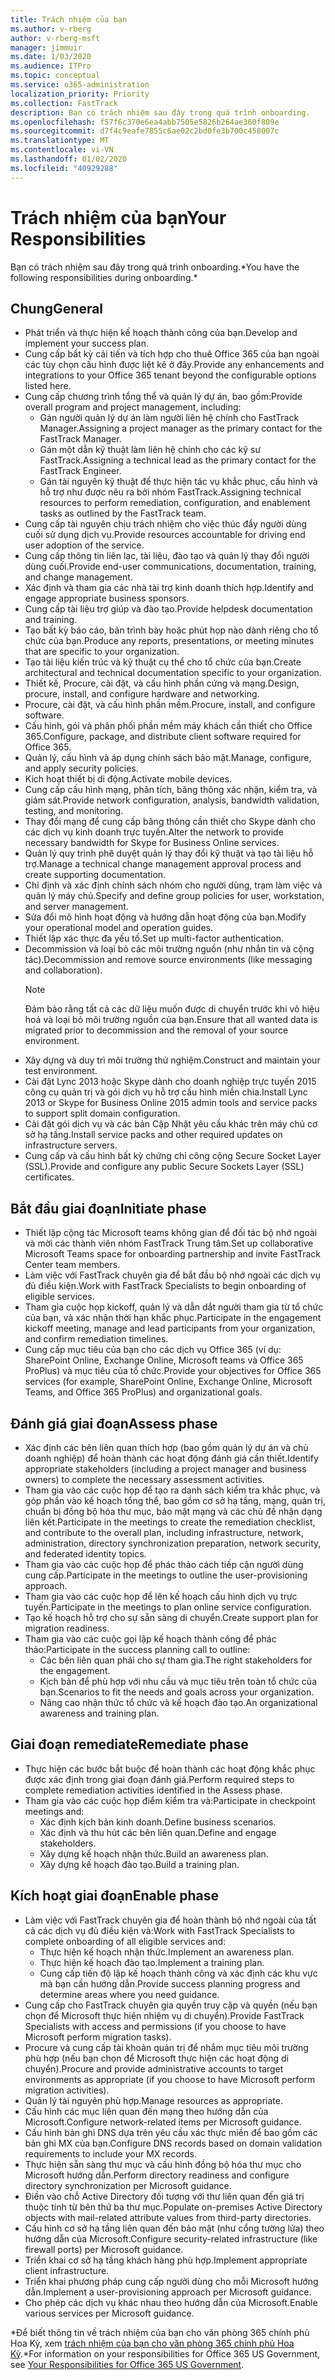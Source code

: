 ```yaml
---
title: Trách nhiệm của bạn
ms.author: v-rberg
author: v-rberg-msft
manager: jimmuir
ms.date: 1/03/2020
ms.audience: ITPro
ms.topic: conceptual
ms.service: o365-administration
localization_priority: Priority
ms.collection: FastTrack
description: Bạn có trách nhiệm sau đây trong quá trình onboarding.
ms.openlocfilehash: f57f6c370e6ea4abb7505e5826b264ae360f809e
ms.sourcegitcommit: d7f4c9eafe7855c6ae02c2bd0fe3b700c458007c
ms.translationtype: MT
ms.contentlocale: vi-VN
ms.lasthandoff: 01/02/2020
ms.locfileid: "40929288"
---
```

# <a name="your-responsibilities"></a><span data-ttu-id="4b0a2-103">Trách nhiệm của bạn</span><span class="sxs-lookup"><span data-stu-id="4b0a2-103">Your Responsibilities</span></span>

<span data-ttu-id="4b0a2-104">Bạn có trách nhiệm sau đây trong quá trình onboarding.\*</span><span class="sxs-lookup"><span data-stu-id="4b0a2-104">You have the following responsibilities during onboarding.\*</span></span>
  
## <a name="general"></a><span data-ttu-id="4b0a2-105">Chung</span><span class="sxs-lookup"><span data-stu-id="4b0a2-105">General</span></span>

- <span data-ttu-id="4b0a2-106">Phát triển và thực hiện kế hoạch thành công của bạn.</span><span class="sxs-lookup"><span data-stu-id="4b0a2-106">Develop and implement your success plan.</span></span>
- <span data-ttu-id="4b0a2-107">Cung cấp bất kỳ cải tiến và tích hợp cho thuê Office 365 của bạn ngoài các tùy chọn cấu hình được liệt kê ở đây.</span><span class="sxs-lookup"><span data-stu-id="4b0a2-107">Provide any enhancements and integrations to your Office 365 tenant beyond the configurable options listed here.</span></span>  
- <span data-ttu-id="4b0a2-108">Cung cấp chương trình tổng thể và quản lý dự án, bao gồm:</span><span class="sxs-lookup"><span data-stu-id="4b0a2-108">Provide overall program and project management, including:</span></span> 
  - <span data-ttu-id="4b0a2-109">Gán người quản lý dự án làm người liên hệ chính cho FastTrack Manager.</span><span class="sxs-lookup"><span data-stu-id="4b0a2-109">Assigning a project manager as the primary contact for the FastTrack Manager.</span></span>
  - <span data-ttu-id="4b0a2-110">Gán một dẫn kỹ thuật làm liên hệ chính cho các kỹ sư FastTrack.</span><span class="sxs-lookup"><span data-stu-id="4b0a2-110">Assigning a technical lead as the primary contact for the FastTrack Engineer.</span></span>
  - <span data-ttu-id="4b0a2-111">Gán tài nguyên kỹ thuật để thực hiện tác vụ khắc phục, cấu hình và hỗ trợ như được nêu ra bởi nhóm FastTrack.</span><span class="sxs-lookup"><span data-stu-id="4b0a2-111">Assigning technical resources to perform remediation, configuration, and enablement tasks as outlined by the FastTrack team.</span></span> 
- <span data-ttu-id="4b0a2-112">Cung cấp tài nguyên chịu trách nhiệm cho việc thúc đẩy người dùng cuối sử dụng dịch vụ.</span><span class="sxs-lookup"><span data-stu-id="4b0a2-112">Provide resources accountable for driving end user adoption of the service.</span></span> 
- <span data-ttu-id="4b0a2-113">Cung cấp thông tin liên lạc, tài liệu, đào tạo và quản lý thay đổi người dùng cuối.</span><span class="sxs-lookup"><span data-stu-id="4b0a2-113">Provide end-user communications, documentation, training, and change management.</span></span>
- <span data-ttu-id="4b0a2-114">Xác định và tham gia các nhà tài trợ kinh doanh thích hợp.</span><span class="sxs-lookup"><span data-stu-id="4b0a2-114">Identify and engage appropriate business sponsors.</span></span>  
- <span data-ttu-id="4b0a2-115">Cung cấp tài liệu trợ giúp và đào tạo.</span><span class="sxs-lookup"><span data-stu-id="4b0a2-115">Provide helpdesk documentation and training.</span></span>  
- <span data-ttu-id="4b0a2-116">Tạo bất kỳ báo cáo, bản trình bày hoặc phút họp nào dành riêng cho tổ chức của bạn.</span><span class="sxs-lookup"><span data-stu-id="4b0a2-116">Produce any reports, presentations, or meeting minutes that are specific to your organization.</span></span> 
- <span data-ttu-id="4b0a2-117">Tạo tài liệu kiến trúc và kỹ thuật cụ thể cho tổ chức của bạn.</span><span class="sxs-lookup"><span data-stu-id="4b0a2-117">Create architectural and technical documentation specific to your organization.</span></span>   
- <span data-ttu-id="4b0a2-118">Thiết kế, Procure, cài đặt, và cấu hình phần cứng và mạng.</span><span class="sxs-lookup"><span data-stu-id="4b0a2-118">Design, procure, install, and configure hardware and networking.</span></span>   
- <span data-ttu-id="4b0a2-119">Procure, cài đặt, và cấu hình phần mềm.</span><span class="sxs-lookup"><span data-stu-id="4b0a2-119">Procure, install, and configure software.</span></span>  
- <span data-ttu-id="4b0a2-120">Cấu hình, gói và phân phối phần mềm máy khách cần thiết cho Office 365.</span><span class="sxs-lookup"><span data-stu-id="4b0a2-120">Configure, package, and distribute client software required for Office 365.</span></span>  
- <span data-ttu-id="4b0a2-121">Quản lý, cấu hình và áp dụng chính sách bảo mật.</span><span class="sxs-lookup"><span data-stu-id="4b0a2-121">Manage, configure, and apply security policies.</span></span>
- <span data-ttu-id="4b0a2-122">Kích hoạt thiết bị di động.</span><span class="sxs-lookup"><span data-stu-id="4b0a2-122">Activate mobile devices.</span></span>
- <span data-ttu-id="4b0a2-123">Cung cấp cấu hình mạng, phân tích, băng thông xác nhận, kiểm tra, và giám sát.</span><span class="sxs-lookup"><span data-stu-id="4b0a2-123">Provide network configuration, analysis, bandwidth validation, testing, and monitoring.</span></span> 
- <span data-ttu-id="4b0a2-124">Thay đổi mạng để cung cấp băng thông cần thiết cho Skype dành cho các dịch vụ kinh doanh trực tuyến.</span><span class="sxs-lookup"><span data-stu-id="4b0a2-124">Alter the network to provide necessary bandwidth for Skype for Business Online services.</span></span> 
- <span data-ttu-id="4b0a2-125">Quản lý quy trình phê duyệt quản lý thay đổi kỹ thuật và tạo tài liệu hỗ trợ.</span><span class="sxs-lookup"><span data-stu-id="4b0a2-125">Manage a technical change management approval process and create supporting documentation.</span></span>  
- <span data-ttu-id="4b0a2-126">Chỉ định và xác định chính sách nhóm cho người dùng, trạm làm việc và quản lý máy chủ.</span><span class="sxs-lookup"><span data-stu-id="4b0a2-126">Specify and define group policies for user, workstation, and server management.</span></span> 
- <span data-ttu-id="4b0a2-127">Sửa đổi mô hình hoạt động và hướng dẫn hoạt động của bạn.</span><span class="sxs-lookup"><span data-stu-id="4b0a2-127">Modify your operational model and operation guides.</span></span> 
- <span data-ttu-id="4b0a2-128">Thiết lập xác thực đa yếu tố.</span><span class="sxs-lookup"><span data-stu-id="4b0a2-128">Set up multi-factor authentication.</span></span>  
- <span data-ttu-id="4b0a2-129">Decommission và loại bỏ các môi trường nguồn (như nhắn tin và cộng tác).</span><span class="sxs-lookup"><span data-stu-id="4b0a2-129">Decommission and remove source environments (like messaging and collaboration).</span></span> 
    > [!NOTE]
    > <span data-ttu-id="4b0a2-130">Đảm bảo rằng tất cả các dữ liệu muốn được di chuyển trước khi vô hiệu hoá và loại bỏ môi trường nguồn của bạn.</span><span class="sxs-lookup"><span data-stu-id="4b0a2-130">Ensure that all wanted data is migrated prior to decommission and the removal of your source environment.</span></span> 
- <span data-ttu-id="4b0a2-131">Xây dựng và duy trì môi trường thử nghiệm.</span><span class="sxs-lookup"><span data-stu-id="4b0a2-131">Construct and maintain your test environment.</span></span>  
- <span data-ttu-id="4b0a2-132">Cài đặt Lync 2013 hoặc Skype dành cho doanh nghiệp trực tuyến 2015 công cụ quản trị và gói dịch vụ hỗ trợ cấu hình miền chia.</span><span class="sxs-lookup"><span data-stu-id="4b0a2-132">Install Lync 2013 or Skype for Business Online 2015 admin tools and service packs to support split domain configuration.</span></span>
- <span data-ttu-id="4b0a2-133">Cài đặt gói dịch vụ và các bản Cập Nhật yêu cầu khác trên máy chủ cơ sở hạ tầng.</span><span class="sxs-lookup"><span data-stu-id="4b0a2-133">Install service packs and other required updates on infrastructure servers.</span></span> 
- <span data-ttu-id="4b0a2-134">Cung cấp và cấu hình bất kỳ chứng chỉ công cộng Secure Socket Layer (SSL).</span><span class="sxs-lookup"><span data-stu-id="4b0a2-134">Provide and configure any public Secure Sockets Layer (SSL) certificates.</span></span> 
    
## <a name="initiate-phase"></a><span data-ttu-id="4b0a2-135">Bắt đầu giai đoạn</span><span class="sxs-lookup"><span data-stu-id="4b0a2-135">Initiate phase</span></span>

- <span data-ttu-id="4b0a2-136">Thiết lập cộng tác Microsoft teams không gian để đối tác bộ nhớ ngoài và mời các thành viên nhóm FastTrack Trung tâm.</span><span class="sxs-lookup"><span data-stu-id="4b0a2-136">Set up collaborative Microsoft Teams space for onboarding partnership and invite FastTrack Center team members.</span></span>   
- <span data-ttu-id="4b0a2-137">Làm việc với FastTrack chuyên gia để bắt đầu bộ nhớ ngoài các dịch vụ đủ điều kiện.</span><span class="sxs-lookup"><span data-stu-id="4b0a2-137">Work with FastTrack Specialists to begin onboarding of eligible services.</span></span>    
- <span data-ttu-id="4b0a2-138">Tham gia cuộc họp kickoff, quản lý và dẫn dắt người tham gia từ tổ chức của bạn, và xác nhận thời hạn khắc phục.</span><span class="sxs-lookup"><span data-stu-id="4b0a2-138">Participate in the engagement kickoff meeting, manage and lead participants from your organization, and confirm remediation timelines.</span></span>   
- <span data-ttu-id="4b0a2-139">Cung cấp mục tiêu của bạn cho các dịch vụ Office 365 (ví dụ: SharePoint Online, Exchange Online, Microsoft teams và Office 365 ProPlus) và mục tiêu của tổ chức.</span><span class="sxs-lookup"><span data-stu-id="4b0a2-139">Provide your objectives for Office 365 services (for example, SharePoint Online, Exchange Online, Microsoft Teams, and Office 365 ProPlus) and organizational goals.</span></span>
    
## <a name="assess-phase"></a><span data-ttu-id="4b0a2-140">Đánh giá giai đoạn</span><span class="sxs-lookup"><span data-stu-id="4b0a2-140">Assess phase</span></span>

- <span data-ttu-id="4b0a2-141">Xác định các bên liên quan thích hợp (bao gồm quản lý dự án và chủ doanh nghiệp) để hoàn thành các hoạt động đánh giá cần thiết.</span><span class="sxs-lookup"><span data-stu-id="4b0a2-141">Identify appropriate stakeholders (including a project manager and business owners) to complete the necessary assessment activities.</span></span>    
- <span data-ttu-id="4b0a2-142">Tham gia vào các cuộc họp để tạo ra danh sách kiểm tra khắc phục, và góp phần vào kế hoạch tổng thể, bao gồm cơ sở hạ tầng, mạng, quản trị, chuẩn bị đồng bộ hóa thư mục, bảo mật mạng và các chủ đề nhận dạng liên kết.</span><span class="sxs-lookup"><span data-stu-id="4b0a2-142">Participate in the meetings to create the remediation checklist, and contribute to the overall plan, including infrastructure, network, administration, directory synchronization preparation, network security, and federated identity topics.</span></span>   
- <span data-ttu-id="4b0a2-143">Tham gia vào các cuộc họp để phác thảo cách tiếp cận người dùng cung cấp.</span><span class="sxs-lookup"><span data-stu-id="4b0a2-143">Participate in the meetings to outline the user-provisioning approach.</span></span>  
- <span data-ttu-id="4b0a2-144">Tham gia vào các cuộc họp để lên kế hoạch cấu hình dịch vụ trực tuyến.</span><span class="sxs-lookup"><span data-stu-id="4b0a2-144">Participate in the meetings to plan online service configuration.</span></span>    
- <span data-ttu-id="4b0a2-145">Tạo kế hoạch hỗ trợ cho sự sẵn sàng di chuyển.</span><span class="sxs-lookup"><span data-stu-id="4b0a2-145">Create support plan for migration readiness.</span></span> 
- <span data-ttu-id="4b0a2-146">Tham gia vào các cuộc gọi lập kế hoạch thành công để phác thảo:</span><span class="sxs-lookup"><span data-stu-id="4b0a2-146">Participate in the success planning call to outline:</span></span>   
  - <span data-ttu-id="4b0a2-147">Các bên liên quan phải cho sự tham gia.</span><span class="sxs-lookup"><span data-stu-id="4b0a2-147">The right stakeholders for the engagement.</span></span>  
  - <span data-ttu-id="4b0a2-148">Kịch bản để phù hợp với nhu cầu và mục tiêu trên toàn tổ chức của bạn.</span><span class="sxs-lookup"><span data-stu-id="4b0a2-148">Scenarios to fit the needs and goals across your organization.</span></span>
  - <span data-ttu-id="4b0a2-149">Nâng cao nhận thức tổ chức và kế hoạch đào tạo.</span><span class="sxs-lookup"><span data-stu-id="4b0a2-149">An organizational awareness and training plan.</span></span>
    
## <a name="remediate-phase"></a><span data-ttu-id="4b0a2-150">Giai đoạn remediate</span><span class="sxs-lookup"><span data-stu-id="4b0a2-150">Remediate phase</span></span>

- <span data-ttu-id="4b0a2-151">Thực hiện các bước bắt buộc để hoàn thành các hoạt động khắc phục được xác định trong giai đoạn đánh giá.</span><span class="sxs-lookup"><span data-stu-id="4b0a2-151">Perform required steps to complete remediation activities identified in the Assess phase.</span></span> 
- <span data-ttu-id="4b0a2-152">Tham gia vào các cuộc họp điểm kiểm tra và:</span><span class="sxs-lookup"><span data-stu-id="4b0a2-152">Participate in checkpoint meetings and:</span></span> 
  - <span data-ttu-id="4b0a2-153">Xác định kịch bản kinh doanh.</span><span class="sxs-lookup"><span data-stu-id="4b0a2-153">Define business scenarios.</span></span>   
  - <span data-ttu-id="4b0a2-154">Xác định và thu hút các bên liên quan.</span><span class="sxs-lookup"><span data-stu-id="4b0a2-154">Define and engage stakeholders.</span></span>
  - <span data-ttu-id="4b0a2-155">Xây dựng kế hoạch nhận thức.</span><span class="sxs-lookup"><span data-stu-id="4b0a2-155">Build an awareness plan.</span></span> 
  - <span data-ttu-id="4b0a2-156">Xây dựng kế hoạch đào tạo.</span><span class="sxs-lookup"><span data-stu-id="4b0a2-156">Build a training plan.</span></span>
    
## <a name="enable-phase"></a><span data-ttu-id="4b0a2-157">Kích hoạt giai đoạn</span><span class="sxs-lookup"><span data-stu-id="4b0a2-157">Enable phase</span></span>

- <span data-ttu-id="4b0a2-158">Làm việc với FastTrack chuyên gia để hoàn thành bộ nhớ ngoài của tất cả các dịch vụ đủ điều kiện và:</span><span class="sxs-lookup"><span data-stu-id="4b0a2-158">Work with FastTrack Specialists to complete onboarding of all eligible services and:</span></span>  
  - <span data-ttu-id="4b0a2-159">Thực hiện kế hoạch nhận thức.</span><span class="sxs-lookup"><span data-stu-id="4b0a2-159">Implement an awareness plan.</span></span>  
  - <span data-ttu-id="4b0a2-160">Thực hiện kế hoạch đào tạo.</span><span class="sxs-lookup"><span data-stu-id="4b0a2-160">Implement a training plan.</span></span> 
  - <span data-ttu-id="4b0a2-161">Cung cấp tiến độ lập kế hoạch thành công và xác định các khu vực mà bạn cần hướng dẫn.</span><span class="sxs-lookup"><span data-stu-id="4b0a2-161">Provide success planning progress and determine areas where you need guidance.</span></span>
- <span data-ttu-id="4b0a2-162">Cung cấp cho FastTrack chuyên gia quyền truy cập và quyền (nếu bạn chọn để Microsoft thực hiện nhiệm vụ di chuyển).</span><span class="sxs-lookup"><span data-stu-id="4b0a2-162">Provide FastTrack Specialists with access and permissions (if you choose to have Microsoft perform migration tasks).</span></span>  
- <span data-ttu-id="4b0a2-163">Procure và cung cấp tài khoản quản trị để nhắm mục tiêu môi trường phù hợp (nếu bạn chọn để Microsoft thực hiện các hoạt động di chuyển).</span><span class="sxs-lookup"><span data-stu-id="4b0a2-163">Procure and provide administrative accounts to target environments as appropriate (if you choose to have Microsoft perform migration activities).</span></span>   
- <span data-ttu-id="4b0a2-164">Quản lý tài nguyên phù hợp.</span><span class="sxs-lookup"><span data-stu-id="4b0a2-164">Manage resources as appropriate.</span></span>   
- <span data-ttu-id="4b0a2-165">Cấu hình các mục liên quan đến mạng theo hướng dẫn của Microsoft.</span><span class="sxs-lookup"><span data-stu-id="4b0a2-165">Configure network-related items per Microsoft guidance.</span></span>  
- <span data-ttu-id="4b0a2-166">Cấu hình bản ghi DNS dựa trên yêu cầu xác thực miền để bao gồm các bản ghi MX của bạn.</span><span class="sxs-lookup"><span data-stu-id="4b0a2-166">Configure DNS records based on domain validation requirements to include your MX records.</span></span>   
- <span data-ttu-id="4b0a2-167">Thực hiện sẵn sàng thư mục và cấu hình đồng bộ hóa thư mục cho Microsoft hướng dẫn.</span><span class="sxs-lookup"><span data-stu-id="4b0a2-167">Perform directory readiness and configure directory synchronization per Microsoft guidance.</span></span>
- <span data-ttu-id="4b0a2-168">Điền vào chỗ Active Directory đối tượng với thư liên quan đến giá trị thuộc tính từ bên thứ ba thư mục.</span><span class="sxs-lookup"><span data-stu-id="4b0a2-168">Populate on-premises Active Directory objects with mail-related attribute values from third-party directories.</span></span>   
- <span data-ttu-id="4b0a2-169">Cấu hình cơ sở hạ tầng liên quan đến bảo mật (như cổng tường lửa) theo hướng dẫn của Microsoft.</span><span class="sxs-lookup"><span data-stu-id="4b0a2-169">Configure security-related infrastructure (like firewall ports) per Microsoft guidance.</span></span>
- <span data-ttu-id="4b0a2-170">Triển khai cơ sở hạ tầng khách hàng phù hợp.</span><span class="sxs-lookup"><span data-stu-id="4b0a2-170">Implement appropriate client infrastructure.</span></span>  
- <span data-ttu-id="4b0a2-171">Triển khai phương pháp cung cấp người dùng cho mỗi Microsoft hướng dẫn.</span><span class="sxs-lookup"><span data-stu-id="4b0a2-171">Implement a user-provisioning approach per Microsoft guidance.</span></span>  
- <span data-ttu-id="4b0a2-172">Cho phép các dịch vụ khác nhau theo hướng dẫn của Microsoft.</span><span class="sxs-lookup"><span data-stu-id="4b0a2-172">Enable various services per Microsoft guidance.</span></span>  
    
<span data-ttu-id="4b0a2-173">\*Để biết thông tin về trách nhiệm của bạn cho văn phòng 365 chính phủ Hoa Kỳ, xem [trách nhiệm của bạn cho văn phòng 365 chính phủ Hoa Kỳ](US-Gov-appendix-your-responsibilities.md).</span><span class="sxs-lookup"><span data-stu-id="4b0a2-173">\*For information on your responsibilities for Office 365 US Government, see [Your Responsibilities for Office 365 US Government](US-Gov-appendix-your-responsibilities.md).</span></span>
  

